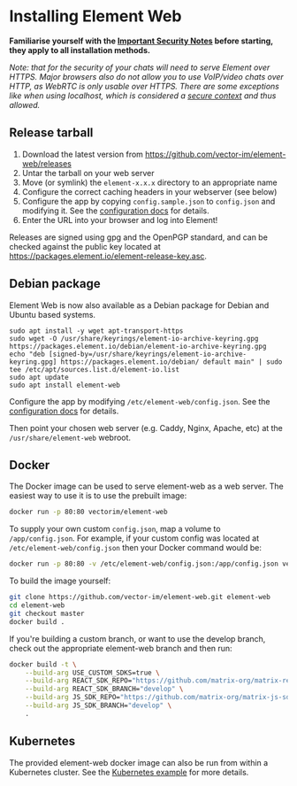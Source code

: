 # Installing Element Web

**Familiarise yourself with the [Important Security Notes](../README.md#important-security-notes) before starting, they apply to all installation methods.**

_Note: that for the security of your chats will need to serve Element over HTTPS.
Major browsers also do not allow you to use VoIP/video chats over HTTP, as WebRTC is only usable over HTTPS.
There are some exceptions like when using localhost, which is considered a [secure context](https://developer.mozilla.org/docs/Web/Security/Secure_Contexts) and thus allowed._

## Release tarball

1. Download the latest version from <https://github.com/vector-im/element-web/releases>
1. Untar the tarball on your web server
1. Move (or symlink) the `element-x.x.x` directory to an appropriate name
1. Configure the correct caching headers in your webserver (see below)
1. Configure the app by copying `config.sample.json` to `config.json` and
   modifying it. See the [configuration docs](config.md) for details.
1. Enter the URL into your browser and log into Element!

Releases are signed using gpg and the OpenPGP standard,
and can be checked against the public key located at <https://packages.element.io/element-release-key.asc>.

## Debian package

Element Web is now also available as a Debian package for Debian and Ubuntu based systems.

```shell
sudo apt install -y wget apt-transport-https
sudo wget -O /usr/share/keyrings/element-io-archive-keyring.gpg https://packages.element.io/debian/element-io-archive-keyring.gpg
echo "deb [signed-by=/usr/share/keyrings/element-io-archive-keyring.gpg] https://packages.element.io/debian/ default main" | sudo tee /etc/apt/sources.list.d/element-io.list
sudo apt update
sudo apt install element-web
```

Configure the app by modifying `/etc/element-web/config.json`. See the [configuration docs](config.md) for details.

Then point your chosen web server (e.g. Caddy, Nginx, Apache, etc) at the `/usr/share/element-web` webroot.

## Docker

The Docker image can be used to serve element-web as a web server. The easiest way to use
it is to use the prebuilt image:

```bash
docker run -p 80:80 vectorim/element-web
```

To supply your own custom `config.json`, map a volume to `/app/config.json`. For example,
if your custom config was located at `/etc/element-web/config.json` then your Docker command
would be:

```bash
docker run -p 80:80 -v /etc/element-web/config.json:/app/config.json vectorim/element-web
```

To build the image yourself:

```bash
git clone https://github.com/vector-im/element-web.git element-web
cd element-web
git checkout master
docker build .
```

If you're building a custom branch, or want to use the develop branch, check out the appropriate
element-web branch and then run:

```bash
docker build -t \
    --build-arg USE_CUSTOM_SDKS=true \
    --build-arg REACT_SDK_REPO="https://github.com/matrix-org/matrix-react-sdk.git" \
    --build-arg REACT_SDK_BRANCH="develop" \
    --build-arg JS_SDK_REPO="https://github.com/matrix-org/matrix-js-sdk.git" \
    --build-arg JS_SDK_BRANCH="develop" \
    .
```

## Kubernetes

The provided element-web docker image can also be run from within a Kubernetes cluster.
See the [Kubernetes example](kubernetes.md) for more details.
